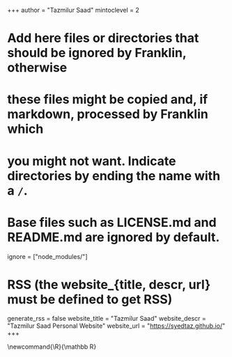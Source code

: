 <!--
Add here global page variables to use throughout your website.
-->
+++
author = "Tazmilur Saad"
mintoclevel = 2

# Add here files or directories that should be ignored by Franklin, otherwise
# these files might be copied and, if markdown, processed by Franklin which
# you might not want. Indicate directories by ending the name with a `/`.
# Base files such as LICENSE.md and README.md are ignored by default.
ignore = ["node_modules/"]

# RSS (the website_{title, descr, url} must be defined to get RSS)
generate_rss = false
website_title = "Tazmilur Saad"
website_descr = "Tazmilur Saad Personal Website"
website_url   = "https://syedtaz.github.io/"
+++

<!--
Add here global latex commands to use throughout your pages.
-->
\newcommand{\R}{\mathbb R}

